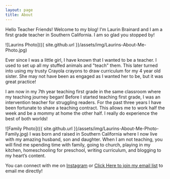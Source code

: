 ```yaml
---
layout: page
title: About
---
```

Hello Teacher Friends! Welcome to my blog! I'm Laurin Brainard and I am a first grade teacher in Southern California. I am so glad you stopped by!

![Laurins Photo]({{ site.github.url }}/assets/img/Laurins-About-Me-Photo.jpg)

Ever since I was a little girl, I have known that I wanted to be a teacher. I used to set up all my stuffed animals and "teach" them. This later turned into using my trusty Crayola crayons to draw curriculum for my 4 year old sister. She may not have been as engaged as I wanted her to be, but it was great practice! 

I am now in my 7th year teaching first grade in the same classroom where my teaching journey began! Before I started teaching first grade, I was an intervention teacher for struggling readers. For the past three years I have been fortunate to share a teaching contract. This allows me to work half the week and be a mommy at home the other half. I really do experience the best of both worlds!

![Family Photo]({{ site.github.url }}/assets/img/Laurins-About-Me-Photo-Family.jpg)
I was born and raised in Southern California where I now live with my amazing husband, son and daughter. When I am not teaching, you will find me spending time with family, going to church, playing in my kitchen, homeschooling for preschool, writing curriculum, and blogging to my heart’s content.  

You can connect with me on [Instagram](https://www.instagram.com/theprimarybrain/) or [Click Here to join my email list](https://theprimarybrain.com/menu/newsletter/) to email me directly! 